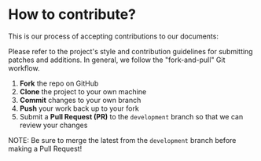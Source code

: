 How to contribute?
=========================================

This is our process of accepting contributions to our documents: 

Please refer to the project's style and contribution guidelines for submitting patches and additions. In general, we follow the "fork-and-pull" Git workflow.

 1. **Fork** the repo on GitHub
 2. **Clone** the project to your own machine
 3. **Commit** changes to your own branch
 4. **Push** your work back up to your fork
 5. Submit a **Pull Request (PR)** to the `development` branch so that we can review your changes

NOTE: Be sure to merge the latest from the `development` branch before making a Pull Request!
